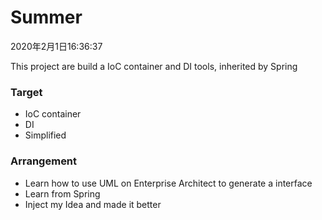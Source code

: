 # Summer

2020年2月1日16:36:37  


This project are build a IoC container and DI tools, inherited by Spring

### Target

- IoC container
- DI
- Simplified

### Arrangement

- Learn how to use UML on Enterprise Architect to generate a interface
- Learn from Spring 
- Inject my Idea and made it better

